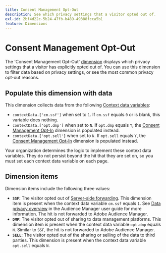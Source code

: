 ```yaml
---
title: Consent Management Opt-Out
description: See which privacy settings that a visitor opted out of.
exl-id: 2bf4d22c-5b24-47fb-b489-49388fcca5b1
feature: Dimensions
---
```

# Consent Management Opt-Out

The 'Consent Management Opt-Out' [dimension](overview.md) displays which privacy settings that a visitor has explicitly opted out of. You can use this dimension to filter data based on privacy settings, or see the most common privacy opt-out reasons.

## Populate this dimension with data

This dimension collects data from the following [Context data variables](/help/implement/vars/page-vars/contextdata.md):

* `contextData.['cm.ssf']` when set to `1`. If `cm.ssf` equals `0` or is blank, this variable does nothing.
* `contextData.['opt.dmp']` when set to `N`. If `opt.dmp` equals `Y`, the [Consent Management Opt-In](cm-opt-in.md) dimension is populated instead.
* `contextData.['opt.sell']` when set to `N`. If `opt.sell` equals `Y`, the [Consent Management Opt-In](cm-opt-in.md) dimension is populated instead.

Your organization determines the logic to implement these context data variables. They do not persist beyond the hit that they are set on, so you must set each context data variable on each page.

## Dimension items

Dimension items include the following three values:

* **`SSF`**: The visitor opted out of [Server-side forwarding](/help/admin/admin/c-manage-report-suites/c-edit-report-suites/general/c-server-side-forwarding/ssf.md). This dimension item is present when the context data variable `cm.ssf` equals `1`. See [Data privacy overview](https://experienceleague.adobe.com/docs/audience-manager/user-guide/overview/data-privacy/data-privacy.html) in the Audience Manager user guide for more information. The hit is not forwarded to Adobe Audience Manager.
* **`DMP`**: The visitor opted out of sharing to data management platforms. This dimension item is present when the context data variable `opt.dmp` equals `N`. Similar to `SSF`, the hit is not forwarded to Adobe Audience Manager.
* **`SELL`**: The visitor opted out of the sharing or selling of the data to third parties. This dimension is present when the context data variable `opt.sell` equals `N`.

